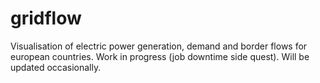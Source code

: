# gridflow

Visualisation of electric power generation, demand and border flows for european countries. Work in progress (job downtime side quest). Will be updated occasionally.
